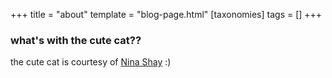 +++
title = "about"
template = "blog-page.html"
[taxonomies]
tags = []
+++

### what's with the cute cat??

the cute cat is courtesy of [Nina Shay](https://linktr.ee/mangonino) :)
